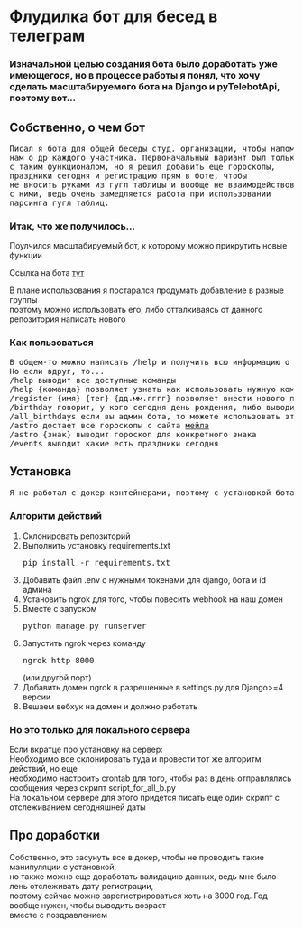 <h1>Флудилка бот для бесед в телеграм</h1>

<h3>Изначальной целью создания бота было доработать уже имеющегося, но в процессе работы я понял, что хочу сделать масштабируемого бота на Django и pyTelebotApi, поэтому вот...</h3>

<h2>Собственно, о чем бот</h2>

<pre>Писал я бота для общей беседы студ. организации, чтобы напоминать
нам о др каждого участника. Первоначальный вариант был только
с таким функционалом, но я решил добавить еще гороскопы,
праздники сегодня и регистрацию прям в боте, чтобы
не вносить руками из гугл таблицы и вообще не взаимодействовать
с ними, ведь очень замедляется работа при использовании
парсинга гугл таблиц.</pre>

<h3>Итак, что же получилось...</h3>

<p>Поулчился масштабируемый бот, к которому можно прикрутить новые функции</p>

<p>Ссылка на бота <a href='https://t.me/movement_flood_v2_bot'>тут</a></p>

<p>В плане использования я постарался продумать добавление в разные группы<br>
поэтому можно использовать его, либо отталкиваясь от данного репозитория написать нового</p>

<h3>Как пользоваться</h3>

<pre>В общем-то можно написать /help и получить всю информацию о командах.
Но если вдруг, то...
/help выводит все доступные команды
/help {команда} позволяет узнать как использовать нужную команду
/register {имя} {тег} {дд.мм.гггг} позволяет внести нового пользователя в базу данных
/birthday говорит, у кого сегодня день рождения, либо выводит сообщение, что ни у кого нет
/all_birthdays если вы админ бота, то можете использовать эту команду, чтобы отправить во все чаты одновременно
/astro достает все гороскопы с сайта <a href='https://horo.mail.ru/'>мейла</a>
/astro {знак} выводит гороскоп для конкретного знака
/events выводит какие есть праздники сегодня</pre>

<h2>Установка</h2>
<pre>Я не работал с докер контейнерами, поэтому с установкой бота немного запарно</pre>
<h3>Алгоритм действий</h3>
<ol>
<li>Склонировать репозиторий</li>
<li>Выполнить установку requirements.txt<pre>pip install -r requirements.txt</pre></li>
<li>Добавить файл .env с нужными токенами для django, бота и id админа</li>
<li>Установить ngrok для того, чтобы повесить webhook на наш домен</li>
<li>Вместе с запуском <pre>python manage.py runserver</pre></li>
<li>Запустить ngrok через команду <pre>ngrok http 8000</pre>(или другой порт)</li>
<li>Добавить домен ngrok в разрешенные в settings.py для Django>=4 версии</li>
<li>Вешаем вебхук на домен и должно работать</li>
</ol>
<h3>Но это только для локального сервера</h3>
<p>Если вкратце про установку на сервер:<br>
Необходимо все склонировать туда и провести тот же алгоритм действий, но еще<br>
необходимо настроить crontab для того, чтобы раз в день отправлялись сообщения через скрипт script_for_all_b.py<br>
На локальном сервере для этого придется писать еще один скрипт с отслеживанием сегодняшней даты</p>

<h2>Про доработки</h2>
<p>Собственно, это засунуть все в докер, чтобы не проводить такие манипуляции с установкой,<br>
но также можно еще доработать валидацию данных, ведь мне было лень отслеживать дату регистрации,<br>
поэтому сейчас можно зарегистрироваться хоть на 3000 год. Год вообще нужен, чтобы выводить возраст<br>
вместе с поздравлением</p>
